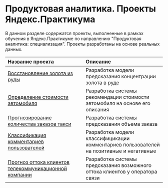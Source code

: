 # Продуктовая аналитика. Проекты Яндекс.Практикума

В данном разделе содержатся проекты, выполненные в рамках обучения в Яндекс.Практикуме по направлению "Продуктовая аналитика: специализация". Проекты разработаны на основе реальных данных.


| Название проекта | Описание |
| :---------------------- | :---------------------- |
| [Восстановление золота из руды](recovery-of-gold-from-ore) | Разработка модели предсказания концентрации золота в руде |
| [Определение стоимости автомобиля](car-cost-predict) | Разработка системы рекомендации стоимости автомобиля на основе его описания | 
| [Прогнозирование количества заказов такси](taxi-orders-prediction) | Разработка системы предсказания объема заказа |
| [Классификация комментариев пользователей](users-comments-classification) | Разработка модели классифицикации комментариев пользователей на позитивные и негативные | 
| [Прогноз оттока клиентов телекоммуникационной компании](final-project) | Разработка системы предсказания возможного оттока клиентов у оператора связи |
